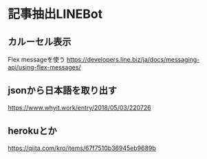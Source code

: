 # 記事抽出LINEBot


## カルーセル表示
Flex messageを使う
https://developers.line.biz/ja/docs/messaging-api/using-flex-messages/

## jsonから日本語を取り出す
https://www.whyit.work/entry/2018/05/03/220726

## herokuとか
https://qiita.com/kro/items/67f7510b36945eb9689b
